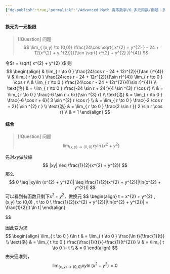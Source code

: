 ```yaml
---
{"dg-publish":true,"permalink":"/Advanced Math 高等数学/6_多元函数/例题：多元函数求极限/","tags":["微积分","例题"]}
---
```


#### 换元为一元极限

> [!Question] 问题
> $$
> \lim_{ (x,y) \to (0,0)}  \frac{24\cos \sqrt{ x^{2} + y^{2} } - 24  + 12(x^{2} + y ^{2})}{(\tan \sqrt{ x^{2} + y^{2} })^{4}}
> $$

令$r = \sqrt{ x^{2} + y^{2} }$
则
$$
\begin{align}
 & \lim_{ r \to 0 } \frac{24\cos r - 24 + 12r^{2}}{(\tan r)^{4}} \\
 & \lim_{ r \to 0 } \frac{24\cos r - 24 + 12r^{2}}{(\sin r)^{4}} \lim_{ r \to 0 } \cos r  \\ 
 & \lim_{ r \to 0 } \frac{24\cos r - 24 + 12r^{2}}{(\sin r)^{4}} \\
\text{洛} & = \lim_{ r \to 0 } \frac{-24 \sin r  + 24r}{4 \sin ^{3} r \cos r}  \\
& = \lim_{ r \to 0 } \frac{-6 \sin r  + 6r}{\sin ^{3} r}  \\
\text{洛} & = \lim_{ r \to 0 } \frac{-6 \cos r  + 6}{ 3 \sin ^{2} r \cos r}  \\
 &  = \lim_{ r \to 0 } \frac{-2 \cos r  + 2}{  \sin ^{2} r }  \\
\text{洛} & = \lim_{ r \to 0 } \frac{2 \sin r }{ 2 \sin r \cos r}  \\
& = 1
\end{align}
$$

#### 综合

> [!Question] 问题
> $$
> \lim_{ (x,y) \to (0,0)}  xy\ln(x^{2} + y^{2})
> $$


先对$xy$做放缩
$$
|xy| \leq \frac{1}{2}(x^{2} + y^{2})
$$
那么
$$
0 \leq |xy\ln (x^{2} + y^{2})| \leq \frac{1}{2}(x^{2} + y^{2})|\ln(x^{2} + y^{2})|
$$
可以看到有函数只剩下$x^{2} + y^{2}$，做换元
$$
\begin{align}
t = x^{2} + y^{2} , (x,y) \to (0,0) , t \to 0 \\
\frac{1}{2}(x^{2} + y^{2})|\ln(x^{2} + y^{2})| = \frac{1}{2}|t \ln t|
\end{align}

$$


因此变为求
$$
\begin{align}
\lim_{ t \to 0 } t\ln t  & = \lim_{ t \to 0 } \frac{\ln t}{\frac{1}{t}} \\
\text{洛}  & = \lim_{ t \to 0 } \frac{\frac{1}{t}}{-\frac{1}{t^{2}}} \\
 & = \lim_{ t \to 0 }- t \\
 & = 0
\end{align}
$$
由夹逼准则，
$$
\lim_{ (x,y) \to (0,0)}  xy\ln(x^{2} + y^{2}) = 0
$$

